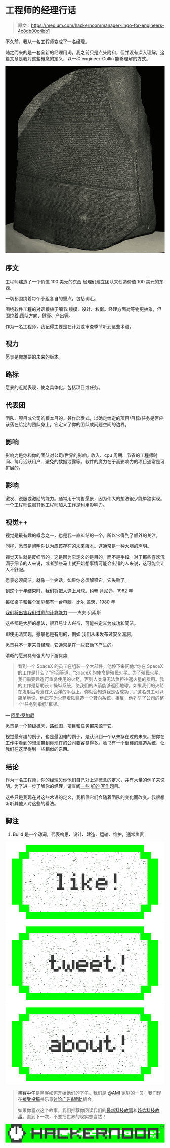 # 工程师的经理行话

> 原文：<https://medium.com/hackernoon/manager-lingo-for-engineers-4c8db00c4bb1>

不久前，我从一名工程师变成了一名经理。

随之而来的是一套全新的经理用词，我之前只是点头附和，但并没有深入理解。这篇文章是我对这些概念的定义，以一种 engineer-Collin 能够理解的方式。

![](img/d7a64397c8a28dde26704dbf72e67423.png)

## 序文

工程师建造了一个价值 100 美元的东西.经理们建立团队来创造价值 100 美元的东西.

一切都围绕着每个小组各自的重点，包括词汇。

围绕软件工程的对话根植于细节:规模、设计、权衡。经理方面对等物更抽象，但围绕着:团队方向、健康、产出等。

作为一名工程师，我记得主要是在计划或审查季节听到这些术语。

## 视力

愿景是你想要的未来的版本。

## 路标

愿景的近期表现，使之具体化。包括项目或任务。

## 代表团

团队、项目或公司的根本目的。兼作启发式，以确定给定的项目/目标/任务是否应该落在给定的团队身上。它定义了你的团队或问题空间的边界。

## 影响

影响力是你和你的团队对公司/世界的影响。收入、cpu 周期、节省的工程师时间、每月活跃用户、避免的数据泄露等。软件的魔力在于高影响力的项目通常是可扩展的。

## 影响

激发、说服或激励的能力。通常用于销售愿景，因为伟大的想法很少能单独实现。一个工程师说服其他工程师加入工作是利用影响力。

## 视觉++

视觉是最有趣的概念之一，也是我一直纠结的一个，所以它得到了额外的关注。

同样，愿景是阐明你认为应该存在的未来版本。这通常是一种大胆的声明。

视觉天生就是反细节的。这是因为它定义的是目的，而不是手段。对于那些喜欢沉湎于细节的人来说，或者那些马上就开始想事情可能会出错的人来说，这可能会让人不舒服。

愿景必须简洁。就像一个笑话，如果你必须解释它，它失败了。

到这个十年结束时，我们将把人送上月球。约翰·肯尼迪，1962 年

每张桌子和每个家庭都有一台电脑。比尔·盖茨，1980 年

[我们将出售我们过剩的计算能力](https://plus.google.com/+RipRowan/posts/eVeouesvaVX)
——杰夫·贝索斯

这些都是大胆的想法，很容易让人兴奋，可能被定义为成功和简洁。

即使无法实现，愿景也是有用的，例如:我们从未发布过安全漏洞。

愿景并不一定来自经理，它通常是在一些鼓励下产生的。

清晰的愿景具有强大的下游优势:

> 看到一个 SpaceX 的员工在组装一个大部件，他停下来问他:“你在 SpaceX 的工作是什么？”他回答道，“SpaceX 的使命是殖民火星。为了殖民火星，我们需要建造可重复使用的火箭，否则人类将无法负担往返火星的费用。我的工作是帮助设计操纵系统，使我们的火箭能够返回地球。如果我们的火箭在发射后降落在大西洋的平台上，你就会知道我是否成功了。”这名员工可以简单地说，他正在为火箭着陆建造一个转向系统。相反，他列举了公司的整个“任务到指标”框架。

— [阿里·罗加尼](https://blog.ycombinator.com/the-second-job-of-a-startup-ceo/)

愿景是一个顶级概念，路线图、项目和任务都来源于它。

视觉最有趣的例子，也是最困难的例子，是认识到一个从未存在过的未来。把你在工作中看到的想法带到你现在的公司要容易得多。脸书有一个很棒的建造系统，让我们在这里得到一些相似的东西。

## 结论

作为一名工程师，你的经理欠你他们自己对上述概念的定义，并有大量的例子来说明。为了进一步了解你的经理，请查阅[一些](http://www.elidedbranches.com/2015/10/notes-on-startup-engineering-management.html) [好的](http://firstround.com/review/this-90-day-plan-turns-engineers-into-remarkable-managers/) [写作](http://larahogan.me/blog/manager-levels/)题目。

这些只是我现在对这些术语的定义，我相信它们会随着团队的变化而改变。我很想听听其他人对这些的看法。

## 脚注

1.  Build 是一个动词，代表构思、设计、建造、运输、维护，通常负责

[![](img/50ef4044ecd4e250b5d50f368b775d38.png)](http://bit.ly/HackernoonFB)[![](img/979d9a46439d5aebbdcdca574e21dc81.png)](https://goo.gl/k7XYbx)[![](img/2930ba6bd2c12218fdbbf7e02c8746ff.png)](https://goo.gl/4ofytp)

> [黑客中午](http://bit.ly/Hackernoon)是黑客如何开始他们的下午。我们是 [@AMI](http://bit.ly/atAMIatAMI) 家庭的一员。我们现在[接受投稿](http://bit.ly/hackernoonsubmission)并乐意[讨论广告&赞助](mailto:partners@amipublications.com)机会。
> 
> 如果你喜欢这个故事，我们推荐你阅读我们的[最新科技故事](http://bit.ly/hackernoonlatestt)和[趋势科技故事](https://hackernoon.com/trending)。直到下一次，不要把世界的现实想当然！

![](img/be0ca55ba73a573dce11effb2ee80d56.png)